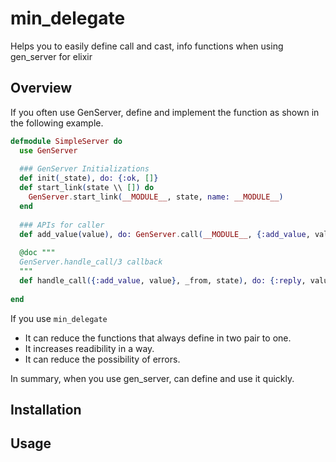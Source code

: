 min_delegate
========
Helps you to easily define call and cast, info functions when using gen_server for elixir

## Overview

If you often use GenServer, define and implement the function as shown in the following example.

```elixir
defmodule SimpleServer do
  use GenServer
  
  ### GenServer Initializations
  def init(_state), do: {:ok, []} 
  def start_link(state \\ []) do
    GenServer.start_link(__MODULE__, state, name: __MODULE__)
  end
  
  ### APIs for caller
  def add_value(value), do: GenServer.call(__MODULE__, {:add_value, value})
  
  @doc """
  GenServer.handle_call/3 callback
  """
  def handle_call({:add_value, value}, _from, state), do: {:reply, value, [value | state]}
  
end
```

If you use `min_delegate`

* It can reduce the functions that always define in two pair to one.
* It increases readibility in a way.
* It can reduce the possibility of errors.

In summary, when you use gen_server, can define and use it quickly.


## Installation

## Usage
